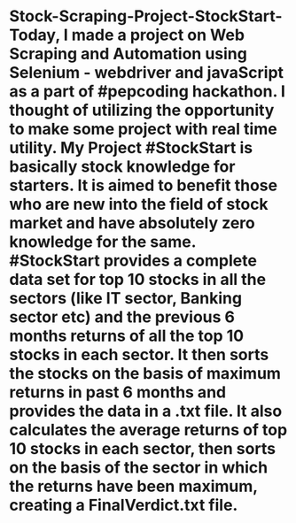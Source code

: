# Stock-Scraping-Project-StockStart- Today, I made a project on Web Scraping and Automation using Selenium - webdriver and javaScript as a part of #pepcoding hackathon. I thought of utilizing the opportunity to make some project with real time utility. My Project #StockStart is basically stock knowledge for starters. It is aimed to benefit those who are new into the field of stock market and have absolutely zero knowledge for the same. #StockStart provides a complete data set for top 10 stocks in all the sectors (like IT sector, Banking sector etc) and the previous 6 months returns of all the top 10 stocks in each sector. It then sorts the stocks on the basis of maximum returns in past 6 months and provides the data in a .txt file. It also calculates the average returns of top 10 stocks in each sector, then sorts on the basis of the sector in which the returns have been maximum, creating a FinalVerdict.txt file.